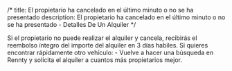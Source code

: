 /*title: El propietario ha cancelado en el último minuto o no se ha presentadodescription: El propietario ha cancelado en el último minuto o no se ha presentado - Detalles De Un Alquiler*/Si el propietario no puede realizar el alquiler y cancela, recibirás el reembolso íntegro del importe del alquiler en 3 días habiles.Si quieres encontrar rápidamente otro vehículo: - Vuelve a hacer una búsqueda en Rennty y solicita el alquiler a cuantos más propietarios mejor.